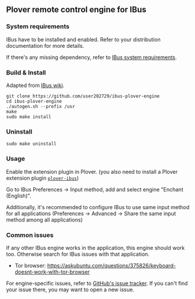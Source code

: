 ## Plover remote control engine for IBus

### System requirements

IBus have to be installed and enabled. Refer to your distribution documentation for more details.

If there's any missing dependency, refer to [IBus system requirements](https://github.com/ibus/ibus/wiki/DevGuide#system-requirements).

### Build & Install

Adapted from [IBus wiki](https://github.com/ibus/ibus/wiki/DevGuide).

	git clone https://github.com/user202729/ibus-plover-engine
	cd ibus-plover-engine
	./autogen.sh --prefix /usr
	make
	sudo make install

### Uninstall

	sudo make uninstall

### Usage

Enable the extension plugin in Plover.
(you also need to install a Plover extension plugin [`plover-ibus`](https://github.com/user202729/plover-ibus))

Go to IBus Preferences -> Input method, add and select engine "Enchant (English)".

Additionally, it's recommended to configure IBus to use same input method for all applications
(Preferences -> Advanced -> Share the same input method among all applications)

### Common issues

If any other IBus engine works in the application, this engine should work too. Otherwise
search for IBus issues with that application.

* Tor browser: https://askubuntu.com/questions/375826/keyboard-doesnt-work-with-tor-browser

For engine-specific issues, refer to [GitHub's issue tracker](https://github.com/user202729/ibus-plover-engine/issues).
If you can't find your issue there, you may want to open a new issue.

